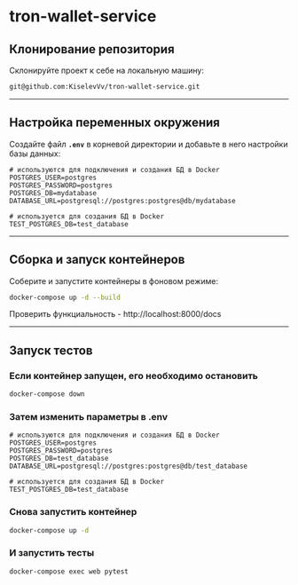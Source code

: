 # tron-wallet-service


## Клонирование репозитория
Склонируйте проект к себе на локальную машину:
```bash
git@github.com:KiselevVv/tron-wallet-service.git
```

---

## Настройка переменных окружения
Создайте файл **`.env`** в корневой директории и добавьте в него настройки базы данных:

```
# используются для подключения и создания БД в Docker
POSTGRES_USER=postgres
POSTGRES_PASSWORD=postgres
POSTGRES_DB=mydatabase
DATABASE_URL=postgresql://postgres:postgres@db/mydatabase

# используется для создания БД в Docker
TEST_POSTGRES_DB=test_database
```

---

## Сборка и запуск контейнеров
Соберите и запустите контейнеры в фоновом режиме:
```bash
docker-compose up -d --build
```
Проверить функциальность - http://localhost:8000/docs

---

## Запуск тестов
### Если контейнер запущен, его необходимо остановить
```bash
docker-compose down
```

### Затем изменить параметры в .env
```
# используются для подключения и создания БД в Docker
POSTGRES_USER=postgres
POSTGRES_PASSWORD=postgres
POSTGRES_DB=test_database
DATABASE_URL=postgresql://postgres:postgres@db/test_database

# используется для создания БД в Docker
TEST_POSTGRES_DB=test_database
```

### Снова запустить контейнер
```bash
docker-compose up -d

```

### И запустить тесты
```bash
docker-compose exec web pytest

```
